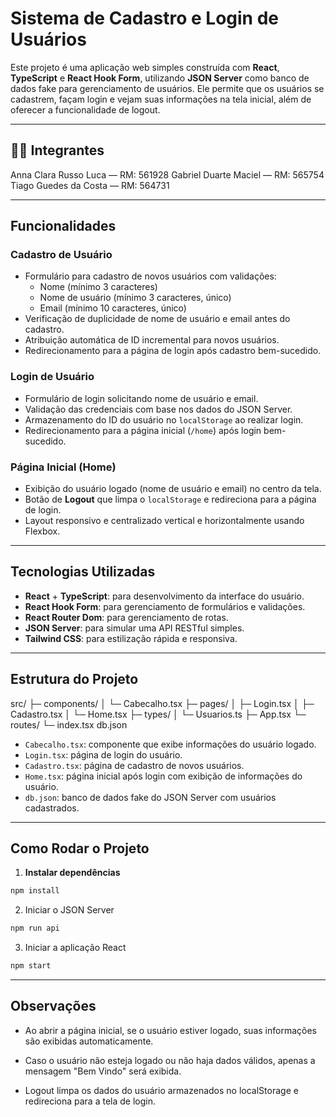 # Sistema de Cadastro e Login de Usuários

Este projeto é uma aplicação web simples construída com **React**, **TypeScript** e **React Hook Form**, utilizando **JSON Server** como banco de dados fake para gerenciamento de usuários. Ele permite que os usuários se cadastrem, façam login e vejam suas informações na tela inicial, além de oferecer a funcionalidade de logout.

---

## 👨‍💻 Integrantes

Anna Clara Russo Luca — RM: 561928
Gabriel Duarte Maciel — RM: 565754
Tiago Guedes da Costa — RM: 564731

---

## Funcionalidades

### Cadastro de Usuário
- Formulário para cadastro de novos usuários com validações:
  - Nome (mínimo 3 caracteres)
  - Nome de usuário (mínimo 3 caracteres, único)
  - Email (mínimo 10 caracteres, único)
- Verificação de duplicidade de nome de usuário e email antes do cadastro.
- Atribuição automática de ID incremental para novos usuários.
- Redirecionamento para a página de login após cadastro bem-sucedido.

### Login de Usuário
- Formulário de login solicitando nome de usuário e email.
- Validação das credenciais com base nos dados do JSON Server.
- Armazenamento do ID do usuário no `localStorage` ao realizar login.
- Redirecionamento para a página inicial (`/home`) após login bem-sucedido.

### Página Inicial (Home)
- Exibição do usuário logado (nome de usuário e email) no centro da tela.
- Botão de **Logout** que limpa o `localStorage` e redireciona para a página de login.
- Layout responsivo e centralizado vertical e horizontalmente usando Flexbox.

---

## Tecnologias Utilizadas
- **React** + **TypeScript**: para desenvolvimento da interface do usuário.
- **React Hook Form**: para gerenciamento de formulários e validações.
- **React Router Dom**: para gerenciamento de rotas.
- **JSON Server**: para simular uma API RESTful simples.
- **Tailwind CSS**: para estilização rápida e responsiva.

---

## Estrutura do Projeto

src/
├─ components/
│ └─ Cabecalho.tsx
├─ pages/
│ ├─ Login.tsx
│ ├─ Cadastro.tsx
│ └─ Home.tsx
├─ types/
│ └─ Usuarios.ts
├─ App.tsx
└─ routes/
└─ index.tsx
db.json

- `Cabecalho.tsx`: componente que exibe informações do usuário logado.
- `Login.tsx`: página de login do usuário.
- `Cadastro.tsx`: página de cadastro de novos usuários.
- `Home.tsx`: página inicial após login com exibição de informações do usuário.
- `db.json`: banco de dados fake do JSON Server com usuários cadastrados.

---

## Como Rodar o Projeto

1. **Instalar dependências**
```bash
npm install
```

2. Iniciar o JSON Server
```bash
npm run api
```

3. Iniciar a aplicação React
```bash
npm start
```

---

## Observações

- Ao abrir a página inicial, se o usuário estiver logado, suas informações são exibidas automaticamente.

- Caso o usuário não esteja logado ou não haja dados válidos, apenas a mensagem "Bem Vindo" será exibida.

- Logout limpa os dados do usuário armazenados no localStorage e redireciona para a tela de login.